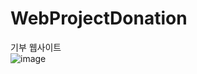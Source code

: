 # WebProjectDonation

기부 웹사이트
</br>
![image](https://github.com/whdcks2252/WebProjectDonation/assets/66254633/c546ea41-cb83-41e3-ad78-7070d5b24701)
